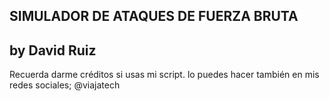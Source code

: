 SIMULADOR DE ATAQUES DE FUERZA BRUTA
--------
by David Ruiz
---------
Recuerda darme créditos si usas mi script. lo puedes hacer también en mis redes sociales; @viajatech

